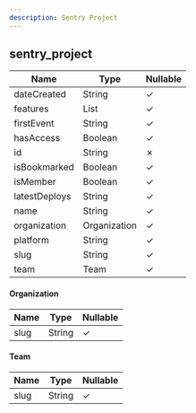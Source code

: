 ```yaml
---
description: Sentry Project
---
```

sentry_project
--------------

| **Name**      | **Type**     | **Nullable** |
| ------------- | ------------ | ------------ |
| dateCreated   | String       | &check;      |
| features      | List<String> | &check;      |
| firstEvent    | String       | &check;      |
| hasAccess     | Boolean      | &check;      |
| id            | String       | &cross;      |
| isBookmarked  | Boolean      | &check;      |
| isMember      | Boolean      | &check;      |
| latestDeploys | String       | &check;      |
| name          | String       | &check;      |
| organization  | Organization | &check;      |
| platform      | String       | &check;      |
| slug          | String       | &check;      |
| team          | Team         | &check;      |

#### Organization
| **Name** | **Type** | **Nullable** |
| -------- | -------- | ------------ |
| slug     | String   | &check;      |

#### Team
| **Name** | **Type** | **Nullable** |
| -------- | -------- | ------------ |
| slug     | String   | &check;      |
